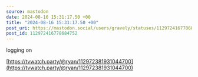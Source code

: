 ```yaml
---
source: mastodon
date: 2024-08-16 15:31:17.50 +00
title: "2024-08-16 15:31:17.50 +00"
post_uri: https://mastodon.social/users/gravely/statuses/112972416778684752
post_id: 112972416778684752
---
```

logging on

[https://tvwatch.party/@ryan/112972381931044700](https://tvwatch.party/@ryan/112972381931044700)


